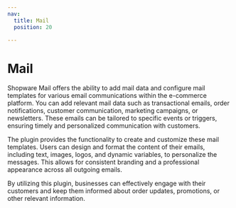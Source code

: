 ```yaml
---
nav:
  title: Mail
  position: 20

---
```


# Mail

Shopware Mail offers the ability to add mail data and configure mail templates for various email communications within the e-commerce platform.	 You can add relevant mail data such as transactional emails, order notifications, customer communication, marketing campaigns, or newsletters. These emails can be tailored to specific events or triggers, ensuring timely and personalized communication with customers.

The plugin provides the functionality to create and customize these mail templates. Users can design and format the content of their emails, including text, images, logos, and dynamic variables, to personalize the messages. This allows for consistent branding and a professional appearance across all outgoing emails.

By utilizing this plugin, businesses can effectively engage with their customers and keep them informed about order updates, promotions, or other relevant information.
